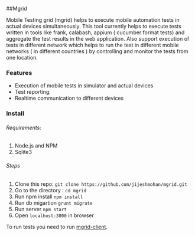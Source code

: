 ##Mgrid

Mobile Testing grid (mgrid) helps to execute mobile automation tests in actual devices simultaneously. This tool currently helps to execute tests written in tools like frank, calabash, appium ( cucumber format tests) and aggregate the test results in the web application. Also support execution of tests in different network which helps to run the test in different mobile networks ( in different countries ) by controlling and monitor the tests from one location.

### Features

* Execution of mobile tests in simulator and actual devices
* Test reporting.
* Realtime communication to different devices

### Install
 
###### Requirements:
 
1. Node.js and NPM
1. Sqlite3


 ###### Steps
 
 1. Clone this repo: `git clone https://github.com/jijeshmohan/mgrid.git`
 2. Go to the directory : `cd mgrid`
 3. Run npm install `npm install`
 4. Run db migartion `grunt migrate`
 5. Run server `npm start` 
 6. Open `localhost:3000` in browser
 
 
 To run tests you need to run [mgrid-client](https://github.com/jijeshmohan/mgrid-client).